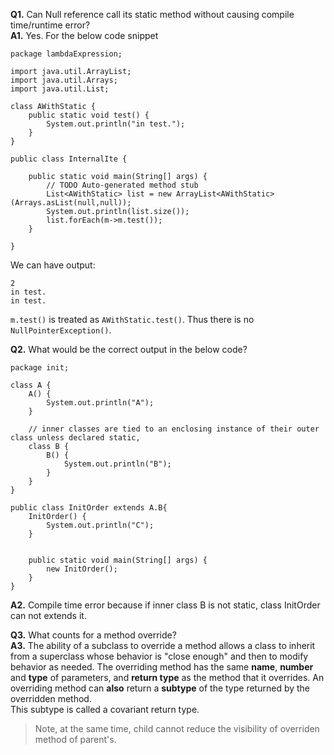 **Q1.** Can Null reference call its static method without causing compile time/runtime error?  
**A1.** Yes. For the below code snippet
```
package lambdaExpression;

import java.util.ArrayList;
import java.util.Arrays;
import java.util.List;

class AWithStatic {
	public static void test() {
		System.out.println("in test.");		
	}
}

public class InternalIte {

	public static void main(String[] args) {
		// TODO Auto-generated method stub
		List<AWithStatic> list = new ArrayList<AWithStatic>(Arrays.asList(null,null));
		System.out.println(list.size());
		list.forEach(m->m.test());
	}

}
```
We can have output: 
```
2
in test.
in test.
```
`m.test()` is treated as `AWithStatic.test()`. Thus there is no `NullPointerException()`. 

**Q2.** What would be the correct output in the below code? 
```
package init;

class A {
	A() {
		System.out.println("A");
	}
	
	// inner classes are tied to an enclosing instance of their outer class unless declared static,
	class B {
		B() {
			System.out.println("B");
		}
	}
}

public class InitOrder extends A.B{
	InitOrder() {
		System.out.println("C");
	}
	
	
	public static void main(String[] args) {
		new InitOrder();
	}
}
```
**A2.** Compile time error because if inner class B is not static, class InitOrder can not extends it. 

**Q3.** What counts for a method override?  
**A3.** The ability of a subclass to override a method allows a class to inherit from a superclass whose behavior is "close enough" and then to modify behavior as needed. The overriding method has the same **name**, **number** and **type** of parameters, and **return type** as the method that it overrides. An overriding method can **also** return a **subtype** of the type returned by the overridden method.  
This subtype is called a covariant return type.
> Note, at the same time, child cannot reduce the visibility of overriden method of parent's. 

